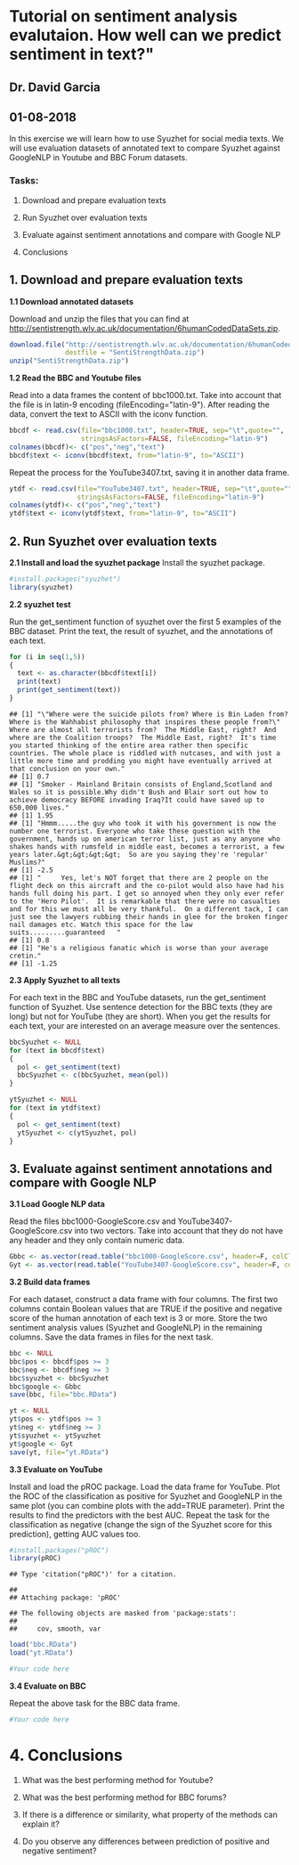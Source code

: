 # Tutorial on sentiment analysis evalutaion. How well can we predict sentiment in text?"
## Dr. David Garcia
## 01-08-2018

In this exercise we will learn how to use Syuzhet for social media texts. We will use evaluation datasets of annotated text to compare Syuzhet against GoogleNLP in Youtube and BBC Forum datasets.


### Tasks:

1. Download and prepare evaluation texts

2. Run Syuzhet over evaluation texts

3. Evaluate against sentiment annotations and compare with Google NLP

4. Conclusions

## 1. Download and prepare evaluation texts

**1.1 Download annotated datasets**

Download and unzip the files that you can find at http://sentistrength.wlv.ac.uk/documentation/6humanCodedDataSets.zip. 

```r
download.file("http://sentistrength.wlv.ac.uk/documentation/6humanCodedDataSets.zip", 
              destfile = "SentiStrengthData.zip")
unzip("SentiStrengthData.zip")
```

**1.2 Read the BBC and Youtube files**

Read into a data frames the content of bbc1000.txt. Take into account that the file is in latin-9 encoding (fileEncoding="latin-9"). After reading the data, convert the text to ASCII with the iconv function.


```r
bbcdf <- read.csv(file="bbc1000.txt", header=TRUE, sep="\t",quote="", 
                  stringsAsFactors=FALSE, fileEncoding="latin-9")
colnames(bbcdf)<- c("pos","neg","text")
bbcdf$text <- iconv(bbcdf$text, from="latin-9", to="ASCII")
```

Repeat the process for the YouTube3407.txt, saving it in another data frame.


```r
ytdf <- read.csv(file="YouTube3407.txt", header=TRUE, sep="\t",quote="", 
                 stringsAsFactors=FALSE, fileEncoding="latin-9")
colnames(ytdf)<- c("pos","neg","text")
ytdf$text <- iconv(ytdf$text, from="latin-9", to="ASCII")
```


## 2. Run Syuzhet over evaluation texts

**2.1 Install and load the syuzhet package**
Install the syuzhet package. 


```r
#install.packages("syuzhet")
library(syuzhet)
```

**2.2 syuzhet test**

Run the get_sentiment function of syuzhet over the first 5 examples of the BBC dataset. Print the text, the result of syuzhet, and the annotations of each text.


```r
for (i in seq(1,5))
{
  text <- as.character(bbcdf$text[i])
  print(text)
  print(get_sentiment(text))
}
```

```
## [1] "\"Where were the suicide pilots from? Where is Bin Laden from? Where is the Wahhabist philosophy that inspires these people from?\"  Where are almost all terrorists from?  The Middle East, right?  And where are the Coalition troops?  The Middle East, right?  It's time you started thinking of the entire area rather then specific countries. The whole place is riddled with nutcases, and with just a little more time and prodding you might have eventually arrived at that conclusion on your own."
## [1] 0.7
## [1] "Smoker - Mainland Britain consists of England,Scotland and Wales so it is possible.Why didn't Bush and Blair sort out how to achieve democracy BEFORE invading Iraq?It could have saved up to 650,000 lives."
## [1] 1.95
## [1] "Hmmm.....the guy who took it with his government is now the number one terrorist. Everyone who take these question with the government, hands up on american terror list, just as any anyone who shakes hands with rumsfeld in middle east, becomes a terrorist, a few years later.&gt;&gt;&gt;&gt;  So are you saying they're 'regular' Muslims?"
## [1] -2.5
## [1] "     Yes, let's NOT forget that there are 2 people on the flight deck on this aircraft and the co-pilot would also have had his hands full doing his part. I get so annoyed when they only ever refer to the 'Hero Pilot'.  It is remarkable that there were no casualties and for this we must all be very thankful.  On a different tack, I can just see the lawyers rubbing their hands in glee for the broken finger nail damages etc. Watch this space for the law suits.........guaranteed   "
## [1] 0.8
## [1] "He's a religious fanatic which is worse than your average cretin."
## [1] -1.25
```


**2.3 Apply Syuzhet to all texts**

For each text in the BBC and YouTube datasets, run the get_sentiment function of Syuzhet. Use sentence detection for the BBC texts (they are long) but not for YouTube (they are short). When you get the results for each text, your are interested on an average measure over the sentences.


```r
bbcSyuzhet <- NULL
for (text in bbcdf$text)
{
  pol <- get_sentiment(text)
  bbcSyuzhet <- c(bbcSyuzhet, mean(pol))
}

ytSyuzhet <- NULL
for (text in ytdf$text)
{
  pol <- get_sentiment(text)
  ytSyuzhet <- c(ytSyuzhet, pol)
}
```

## 3. Evaluate against sentiment annotations and compare with Google NLP

**3.1 Load Google NLP data**

Read the files bbc1000-GoogleScore.csv and YouTube3407-GoogleScore.csv into two vectors. Take into account that they do not have any header and they only contain numeric data.

```r
Gbbc <- as.vector(read.table("bbc1000-GoogleScore.csv", header=F, colClasses = "numeric")$V1)
Gyt <- as.vector(read.table("YouTube3407-GoogleScore.csv", header=F, colClasses = "numeric")$V1)
```


**3.2 Build data frames**

For each dataset, construct a data frame with four columns. The first two columns contain Boolean values that are TRUE if the positive and negative score of the human annotation of each text is 3 or more. Store the two sentiment analysis values (Syuzhet and GoogleNLP) in the remaining columns. Save the data frames in files for the next task.


```r
bbc <- NULL
bbc$pos <- bbcdf$pos >= 3 
bbc$neg <- bbcdf$neg >= 3
bbc$syuzhet <- bbcSyuzhet
bbc$google <- Gbbc
save(bbc, file="bbc.RData")

yt <- NULL
yt$pos <- ytdf$pos >= 3
yt$neg <- ytdf$neg >= 3
yt$syuzhet <- ytSyuzhet
yt$google <- Gyt
save(yt, file="yt.RData")
```


**3.3 Evaluate on YouTube**

Install and load the pROC package. Load the data frame for YouTube. Plot the ROC of the classification as positive for Syuzhet and GoogleNLP in the same plot (you can combine plots with the add=TRUE parameter). Print the results to find the predictors with the best AUC. Repeat the task for the classification as negative (change the sign of the Syuzhet score for this prediction), getting AUC values too.


```r
#install.packages("pROC")
library(pROC)
```

```
## Type 'citation("pROC")' for a citation.
```

```
## 
## Attaching package: 'pROC'
```

```
## The following objects are masked from 'package:stats':
## 
##     cov, smooth, var
```

```r
load("bbc.RData")
load("yt.RData")

#Your code here
```

**3.4 Evaluate on BBC**

Repeat the above task for the BBC data frame.


```r
#Your code here
```

# 4. Conclusions

1. What was the best performing method for Youtube?

2. What was the best performing method for BBC forums?

3. If there is a difference or similarity, what property of the methods can explain it?

4. Do you observe any differences between prediction of positive and negative sentiment?
